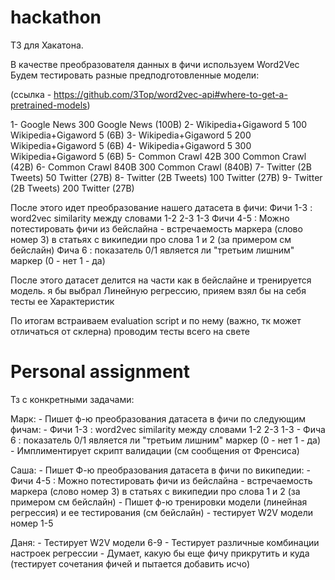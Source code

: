 # hackathon
ТЗ для Хакатона.

В качестве преобразователя данных в фичи используем Word2Vec
Будем тестировать разные предподготовленные модели:

(ссылка - https://github.com/3Top/word2vec-api#where-to-get-a-pretrained-models)

1- Google News	300	Google News (100B)
2- Wikipedia+Gigaword 5	100	Wikipedia+Gigaword 5 (6B)
3- Wikipedia+Gigaword 5	200	Wikipedia+Gigaword 5 (6B)
4- Wikipedia+Gigaword 5	300	Wikipedia+Gigaword 5 (6B)
5- Common Crawl 42B	300	Common Crawl (42B)
6- Common Crawl 840B	300	Common Crawl (840B)
7- Twitter (2B Tweets)	50	Twitter (27B)
8- Twitter (2B Tweets)	100	Twitter (27B)
9- Twitter (2B Tweets)	200	Twitter (27B)

После этого идет преобразование нашего датасета в фичи:
Фичи 1-3 : word2vec similarity между словами 1-2 2-3 1-3 
Фичи 4-5 : Можно потестировать фичи из бейслайна - встречаемость маркера (слово номер 3) в статьях с википедии про слова 1 и 2 (за примером см бейслайн)
Фича 6 : показатель 0/1 является ли "третьим лишним" маркер (0 - нет 1 - да)

После этого датасет делится на части как в бейслайне и тренируется модель. я бы выбрал  Линейную регрессию, прияем взял бы на себя тесты ее Характеристик

По итогам встраиваем evaluation script и по нему (важно, тк может отличаться от склерна) проводим тесты всего на свете

# Personal assignment
Тз с конкретными задачами:

Марк:
	- Пишет ф-ю преобразования датасета в фичи по следующим фичам:
		- Фичи 1-3 : word2vec similarity между словами 1-2 2-3 1-3 
		- Фича 6 : показатель 0/1 является ли "третьим лишним" маркер (0 - нет 1 - да)
	- Имплиментирует скрипт валидации (см сообщения от Френсиса)

Саша:
	- Пишет Ф-ю преобразования датасета в фичи по википедии:
		- Фичи 4-5 : Можно потестировать фичи из бейслайна - встречаемость маркера (слово номер 3) в статьях с википедии про слова 1 и 2 (за примером см бейслайн)
	- Пишет ф-ю тренировки модели (линейная регрессия) и ее тестирования (см бейслайн)
	- тестирует W2V модели номер 1-5

Даня:
	- Тестирует W2V модели 6-9
	- Тестирует различные комбинации настроек регрессии
	- Думает, какую бы еще фичу прикрутить и куда (тестирует сочетания фичей и пытается добавить исчо)
